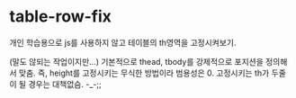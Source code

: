 table-row-fix
=============

개인 학습용으로 js를 사용하지 않고 테이블의 th영역을 고정시켜보기.

(말도 않되는 작업이지만...) 기본적으로 thead, tbody를 강제적으로 포지션을 정의해서 맞춤.
즉, height를 고정시키는 무식한 방법이라 범용성은 0.
고정시키는 th가 두줄이 될 경우는 대책없슴. -_-;;
